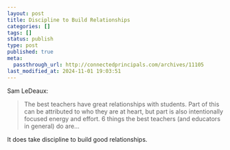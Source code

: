 ```yaml
---
layout: post
title: Discipline to Build Relationships
categories: []
tags: []
status: publish
type: post
published: true
meta:
  passthrough_url: http://connectedprincipals.com/archives/11105
last_modified_at: 2024-11-01 19:03:51
---
```


Sam LeDeaux:


>The best teachers have great relationships with students. Part of this can be attributed to who they are at heart, but part is also intentionally focused energy and effort. 6 things the best teachers (and educators in general) do are...



It does take discipline to build good relationships.
